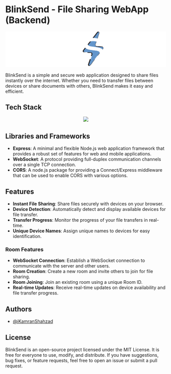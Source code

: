 # BlinkSend - File Sharing WebApp (Backend)

![LOGO](https://github.com/iKamranShahzad/blinksend/blob/main/public/LogoDark.webp)

BlinkSend is a simple and secure web application designed to share files instantly over the internet. Whether you need to transfer files between devices or share documents with others, BlinkSend makes it easy and efficient.

## Tech Stack

<div align="center">

<img src="https://skillicons.dev/icons?i=nodejs,express,websocket" />

</div>

## Libraries and Frameworks

- **Express**: A minimal and flexible Node.js web application framework that provides a robust set of features for web and mobile applications.
- **WebSocket**: A protocol providing full-duplex communication channels over a single TCP connection.
- **CORS**: A node.js package for providing a Connect/Express middleware that can be used to enable CORS with various options.

## Features

- **Instant File Sharing**: Share files securely with devices on your browser.
- **Device Detection**: Automatically detect and display available devices for file transfer.
- **Transfer Progress**: Monitor the progress of your file transfers in real-time.
- **Unique Device Names**: Assign unique names to devices for easy identification.

### Room Features

- **WebSocket Connection**: Establish a WebSocket connection to communicate with the server and other users.
- **Room Creation**: Create a new room and invite others to join for file sharing.
- **Room Joining**: Join an existing room using a unique Room ID.
- **Real-time Updates**: Receive real-time updates on device availability and file transfer progress.

## Authors

- [@iKamranShahzad](https://www.github.com/iKamranShahzad)

## License

BlinkSend is an open-source project licensed under the MIT License. It is free for everyone to use, modify, and distribute. If you have suggestions, bug fixes, or feature requests, feel free to open an issue or submit a pull request.
